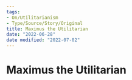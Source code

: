 ```yaml
---
tags:
- On/Utilitarianism 
- Type/Source/Story/Original
title: Maximus the Utilitarian
date: "2022-06-28"
date modified: "2022-07-02"
---
```


# Maximus the Utilitarian